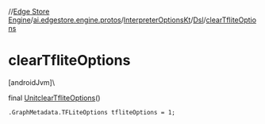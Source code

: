 //[Edge Store Engine](../../../../index.md)/[ai.edgestore.engine.protos](../../index.md)/[InterpreterOptionsKt](../index.md)/[Dsl](index.md)/[clearTfliteOptions](clear-tflite-options.md)

# clearTfliteOptions

[androidJvm]\

final [Unit](https://kotlinlang.org/api/latest/jvm/stdlib/kotlin/-unit/index.html)[clearTfliteOptions](clear-tflite-options.md)()

<code>.GraphMetadata.TFLiteOptions tfliteOptions = 1;</code>
